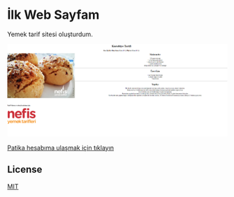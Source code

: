 # İlk Web Sayfam

Yemek tarif sitesi oluşturdum.

![image](img/odevyemek.png)
   
    

[Patika hesabıma ulaşmak için tıklayın](https://app.patika.dev/mfatihh)


## License
[MIT](https://choosealicense.com/licenses/mit/)
